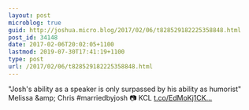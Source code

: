 ```yaml
---
layout: post
microblog: true
guid: http://joshua.micro.blog/2017/02/06/t828529182225358848.html
post_id: 34148
date: 2017-02-06T20:02:05+1100
lastmod: 2019-07-30T17:41:19+1100
type: post
url: /2017/02/06/t828529182225358848.html
---
```

"Josh's ability as a speaker is only surpassed by his ability as humorist" Melissa &amp;amp; Chris #marriedbyjosh 📷 KCL [t.co/EdMoKj1CK...](https://t.co/EdMoKj1CKC)
